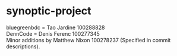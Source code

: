 # synoptic-project

bluegreenbdc = Tao Jardine 100288828 \
DennCode = Denis Ferenc 100277345 \
Minor additions by Matthew Nixon 100278237 (Specified in commit descriptions).
